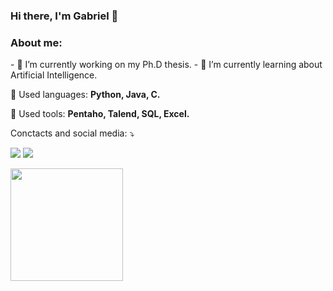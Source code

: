 <h3 align="left"> Hi there, I'm Gabriel 👋 </3>

<h3 align="left">About me:</h3>

<p align="left">
  - 🔭 I’m currently working on my Ph.D thesis.
  - 🌱 I’m currently learning about Artificial Intelligence.
</p>

<p align="left">
  💼 Used languages: <strong>Python, Java, C.</strong>
</p>

<p align="left">
  💼 Used tools: <strong>Pentaho, Talend, SQL, Excel.</strong>
</p>

<p align="left">
  Conctacts and social media: ⤵️
</p>

<p align="left">
  <a href="#" alt="Gmail">
  <img src="https://img.shields.io/badge/-Gmail-FF0000?style=flat-square&labelColor=FF0000&logo=gmail&logoColor=white&link=gcovfur@gmail.com" /></a>

  <a href="#" alt="Linkedin">
  <img src="https://img.shields.io/badge/-Linkedin-0e76a8?style=flat-square&logo=Linkedin&logoColor=white&link=https://www.linkedin.com/in/gabrielcovellofurlanetto/?locale=en_US" /></a>
</p>  

<!--
**gcovfur/gcovfur** is a ✨ _special_ ✨ repository because its `README.md` (this file) appears on your GitHub profile.

Here are some ideas to get you started:

- 🔭 I’m currently working on...
- 🌱 I’m currently learning ...
- 👯 I’m looking to collaborate on ...
- 🤔 I’m looking for help with ...
- 💬 Ask me about ...
- 📫 How to reach me: ...
- 😄 Pronouns: ...
- ⚡ Fun fact: ...
-->

<img height="180em" src="https://github-readme-stats.vercel.app/api?username=gcovfur&show_icons=true&hide_border=true&&count_private=true&include_all_commits=true" />
